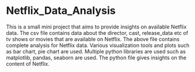 # Netflix_Data_Analysis
This is a small mini project that aims to provide insights on available Netflix data. 
The csv file contains data about the director, cast, release_data etc of tv shows or movies that are available on Netflix.
The above file contains complete analysis for Netflix data. 
Various visualization tools and plots such as bar chart, pie chart are used. 
Multiple python libraries are used such as matplotlib, pandas, seaborn are used. 
The python file gives insights on the content of Netflix. 
